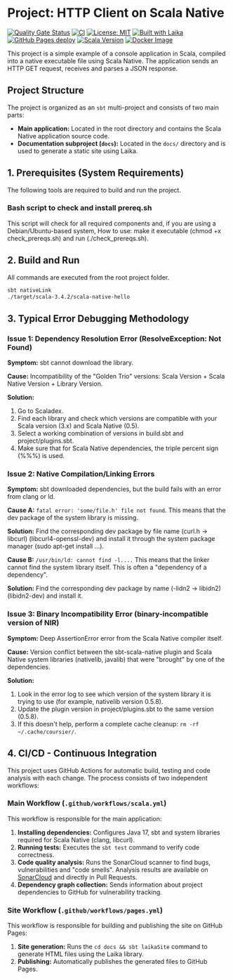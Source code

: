 # Project: HTTP Client on Scala Native
[![Quality Gate Status](https://sonarcloud.io/api/project_badges/measure?project=Goldmak_scala-native&metric=alert_status)](https://sonarcloud.io/summary/new_code?id=Goldmak_scala-native) [![CI](https://github.com/Goldmak/scala-native/actions/workflows/scala.yml/badge.svg)](https://github.com/Goldmak/scala-native/actions/workflows/scala.yml) [![License: MIT](https://img.shields.io/badge/License-MIT-yellow.svg)](https://opensource.org/licenses/MIT) [![Built with Laika](https://img.shields.io/badge/Built%20with-Laika-blue.svg)](https://laika.site/) [![GitHub Pages deploy](https://github.com/Goldmak/scala-native/actions/workflows/pages.yml/badge.svg)](https://github.com/Goldmak/scala-native/actions/workflows/pages.yml) [![Scala Version](https://img.shields.io/badge/Scala-3.4.2-blue.svg)](https://www.scala-lang.org/) [![Docker Image](https://img.shields.io/docker/v/goodmak/scala-native-hello?label=Docker&sort=semver)](https://hub.docker.com/r/goodmak/scala-native-hello)

This project is a simple example of a console application in Scala, compiled into a native executable file using Scala Native. The application sends an HTTP GET request, receives and parses a JSON response.

## Project Structure
The project is organized as an `sbt` multi-project and consists of two main parts:
*   **Main application:** Located in the root directory and contains the Scala Native application source code.
*   **Documentation subproject (`docs`):** Located in the `docs/` directory and is used to generate a static site using Laika.

## 1. Prerequisites (System Requirements)
The following tools are required to build and run the project.

### Bash script to check and install prereq.sh
This script will check for all required components and, if you are using a Debian/Ubuntu-based system,
How to use: make it executable (chmod +x check_prereqs.sh) and run (./check_prereqs.sh).

## 2. Build and Run
All commands are executed from the root project folder.
```bash
sbt nativeLink
./target/scala-3.4.2/scala-native-hello
```

## 3. Typical Error Debugging Methodology
### Issue 1: Dependency Resolution Error (ResolveException: Not Found)
**Symptom:** sbt cannot download the library.

**Cause:** Incompatibility of the "Golden Trio" versions: Scala Version + Scala Native Version + Library Version.

**Solution:**

1.  Go to Scaladex.
2.  Find each library and check which versions are compatible with your Scala version (3.x) and Scala Native (0.5).
3.  Select a working combination of versions in build.sbt and project/plugins.sbt.
4.  Make sure that for Scala Native dependencies, the triple percent sign (%%%) is used.

### Issue 2: Native Compilation/Linking Errors
**Symptom:** sbt downloaded dependencies, but the build fails with an error from clang or ld.

**Cause A:** `fatal error: 'some/file.h' file not found`. This means that the dev package of the system library is missing.

**Solution:** Find the corresponding dev package by file name (curl.h -> libcurl) (libcurl4-openssl-dev) and install it through the system package manager (sudo apt-get install ...).

**Cause B:** `/usr/bin/ld: cannot find -l....` This means that the linker cannot find the system library itself. This is often a "dependency of a dependency".

**Solution:** Find the corresponding dev package by name (-lidn2 -> libidn2) (libidn2-dev) and install it.

### Issue 3: Binary Incompatibility Error (binary-incompatible version of NIR)
**Symptom:** Deep AssertionError error from the Scala Native compiler itself.

**Cause:** Version conflict between the sbt-scala-native plugin and Scala Native system libraries (nativelib, javalib) that were "brought" by one of the dependencies.

**Solution:**

1.  Look in the error log to see which version of the system library it is trying to use (for example, nativelib version 0.5.8).
2.  Update the plugin version in project/plugins.sbt to the same version (0.5.8).
3.  If this doesn't help, perform a complete cache cleanup: `rm -rf ~/.cache/coursier/`.

## 4. CI/CD - Continuous Integration
This project uses GitHub Actions for automatic build, testing and code analysis with each change. The process consists of two independent workflows:

### Main Workflow (`.github/workflows/scala.yml`)
This workflow is responsible for the main application:
1.  **Installing dependencies:** Configures Java 17, sbt and system libraries required for Scala Native (clang, libcurl).
2.  **Running tests:** Executes the `sbt test` command to verify code correctness.
3.  **Code quality analysis:** Runs the SonarCloud scanner to find bugs, vulnerabilities and "code smells". Analysis results are available on [SonarCloud](https://sonarcloud.io/summary/new_code?id=Goldmak_scala-native) and directly in Pull Requests.
4.  **Dependency graph collection:** Sends information about project dependencies to GitHub for vulnerability tracking.

### Site Workflow (`.github/workflows/pages.yml`)
This workflow is responsible for building and publishing the site on GitHub Pages:
1.  **Site generation:** Runs the `cd docs && sbt laikaSite` command to generate HTML files using the Laika library.
2.  **Publishing:** Automatically publishes the generated files to GitHub Pages.